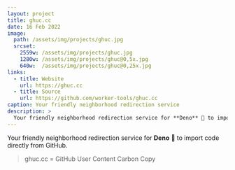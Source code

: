 ```yaml
---
layout: project
title: ghuc.cc
date: 16 Feb 2022
image:
  path: /assets/img/projects/ghuc.jpg
  srcset:
    2559w: /assets/img/projects/ghuc.jpg
    1280w: /assets/img/projects/ghuc@0,5x.jpg
    640w:  /assets/img/projects/ghuc@0,25x.jpg
links:
  - title: Website
    url: https://ghuc.cc
  - title: Source
    url: https://github.com/worker-tools/ghuc.cc
caption: Your friendly neighborhood redirection service
description: >
  Your friendly neighborhood redirection service for **Deno** 🦕 to import code directly from GitHub.
---
```


Your friendly neighborhood redirection service for **Deno** 🦕 to import code directly from GitHub.

> ghuc.cc = GitHub User Content Carbon Copy
